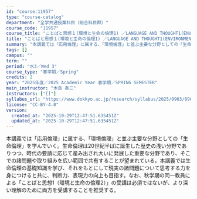 ```yaml
---
id: "course:11957"
type: "course-catalog"
department: "全学共通授業科目（総合科目群）"
course_code: "11957"
course_title: "ことばと思想１(環境と生命の倫理1) ／LANGUAGE AND THOUGHT1(ENVIRONMENTAL AND BIOETHICS 1)"
title: "ことばと思想１(環境と生命の倫理1) ／LANGUAGE AND THOUGHT1(ENVIRONMENTAL AND BIOETHICS 1)"
summary: "本講義では「応用倫理」に属する、「環境倫理」と並ぶ主要な分野としての「生命倫理」を学んでいく。生命倫理は20世紀半ばに誕生した歴史の浅い分野でありつつ、時代の要請に応じて産み出され大いに発展した重要な分野であり、そこでの諸問題や取り組みを広…"
tags: []
campus: ""
term: ""
period: "水3／Wed 3"
course_type: "春学期／Spring"
credits: 2
year: "2025年度／2025 Academic Year 春学期／SPRING SEMESTER"
main_instructor: "木島 泰三"
instructors: ["[]"]
syllabus_url: "https://www.dokkyo.ac.jp/research/syllabus/2025/0903/0903_11957_ja_JP.html"
license: "CC-BY-4.0"
version:
  created_at: "2025-10-29T12:47:51.635451Z"
  updated_at: "2025-10-29T12:47:51.635451Z"
---
```

本講義では「応用倫理」に属する、「環境倫理」と並ぶ主要な分野としての「生命倫理」を学んでいく。生命倫理は20世紀半ばに誕生した歴史の浅い分野でありつつ、時代の要請に応じて産み出され大いに発展した重要な分野であり、そこでの諸問題や取り組みを広い範囲で共有することが望まれている。本講義では生命倫理の基礎知識を学び、それをもとにして現実の諸問題について思考する力を身につけると共に、判断力、表現力の向上も目指す。なお、秋学期の同一教員による「ことばと思想1（環境と生命の倫理2）」の受講は必須ではないが、より深い理解のために両方を受講することを推奨する。

